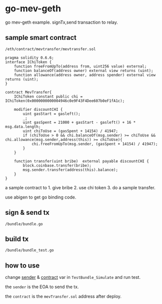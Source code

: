 # go-mev-geth

go mev-geth example. signTx,send transaction to relay.

## sample smart contract

`/eth/contract/mevtransfer/mevtransfer.sol`

```solidity
pragma solidity 0.6.6;
interface IChiToken {
    function freeFromUpTo(address from, uint256 value) external;
    function balanceOf(address owner) external view returns (uint);
    function allowance(address owner, address spender) external view returns (uint);
}

contract MevTransfer{
    IChiToken constant public chi = IChiToken(0x0000000000004946c0e9F43F4Dee607b0eF1fA1c);

    modifier discountCHI {
        uint gasStart = gasleft();
        _;
        uint gasSpent = 21000 + gasStart - gasleft() + 16 * msg.data.length;
        uint chiToUse = (gasSpent + 14154) / 41947;
        if (chiToUse > 0 && chi.balanceOf(msg.sender) >= chiToUse && chi.allowance(msg.sender,address(this)) >= chiToUse){
            chi.freeFromUpTo(msg.sender, (gasSpent + 14154) / 41947);
        }
    }

    function transfer(uint bribe)  external payable discountCHI {
        block.coinbase.transfer(bribe);
        msg.sender.transfer(address(this).balance);
    }
}
```

a sample contract to 1. give bribe 2. use chi token 3. do a sample transfer.

use abigen to get go binding code.

## sign & send tx

`/bundle/bundle.go`

## build tx

`/bundle/bundle_test.go`

## how to use

change [sender](https://github.com/huahuayu/go-mev-geth/blob/785eb0a2a4fff313653fa67e9dac29d467bb75b9/bundle/bundle_test.go#L16) & [contract](https://github.com/huahuayu/go-mev-geth/blob/785eb0a2a4fff313653fa67e9dac29d467bb75b9/bundle/bundle_test.go#L17) var in `TestBundle_Simulate` and run test.

the `sender` is the EOA to send the tx.

the `contract` is the `mevTransfer.sol` address after deploy.
